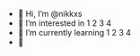 - 👋 Hi, I’m @nikkxs
- 👀 I’m interested in 1 2 3 4
- 🌱 I’m currently learning 1 2 3 4
- 💞️ 

<!---
nikkxs/nikkxs is a ✨ special ✨ repository because its `README.md` (this file) appears on your GitHub profile.
You can click the Preview link to take a look at your changes.
--->
